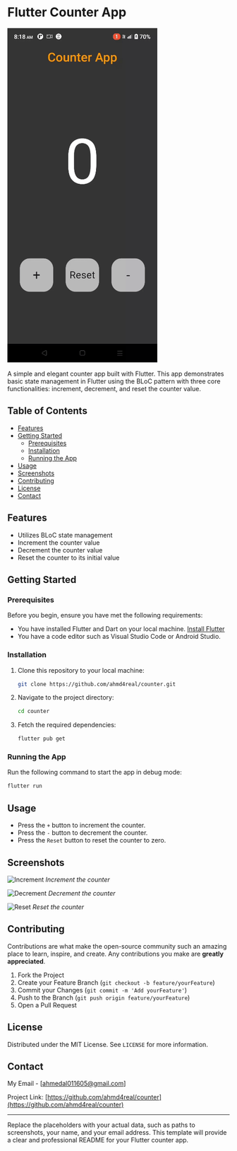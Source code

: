 # Flutter Counter App

![Counter App Screenshot](screenSohts/counter.gif)

A simple and elegant counter app built with Flutter. This app demonstrates basic state management in Flutter using the BLoC pattern with three core functionalities: increment, decrement, and reset the counter value.

## Table of Contents

- [Features](#features)
- [Getting Started](#getting-started)
  - [Prerequisites](#prerequisites)
  - [Installation](#installation)
  - [Running the App](#running-the-app)
- [Usage](#usage)
- [Screenshots](#screenshots)
- [Contributing](#contributing)
- [License](#license)
- [Contact](#contact)

## Features

- Utilizes BLoC state management
- Increment the counter value
- Decrement the counter value
- Reset the counter to its initial value

## Getting Started

### Prerequisites

Before you begin, ensure you have met the following requirements:

- You have installed Flutter and Dart on your local machine. [Install Flutter](https://flutter.dev/docs/get-started/install)
- You have a code editor such as Visual Studio Code or Android Studio.

### Installation

1. Clone this repository to your local machine:

    ```sh
    git clone https://github.com/ahmd4real/counter.git
    ```

2. Navigate to the project directory:

    ```sh
    cd counter
    ```

3. Fetch the required dependencies:

    ```sh
    flutter pub get
    ```

### Running the App

Run the following command to start the app in debug mode:

```sh
flutter run
```

## Usage

- Press the `+` button to increment the counter.
- Press the `-` button to decrement the counter.
- Press the `Reset` button to reset the counter to zero.

## Screenshots

![Increment](path_to_increment_screenshot.png)
*Increment the counter*

![Decrement](path_to_decrement_screenshot.png)
*Decrement the counter*

![Reset](path_to_reset_screenshot.png)
*Reset the counter*

## Contributing

Contributions are what make the open-source community such an amazing place to learn, inspire, and create. Any contributions you make are **greatly appreciated**.

1. Fork the Project
2. Create your Feature Branch (`git checkout -b feature/yourFeature`)
3. Commit your Changes (`git commit -m 'Add yourFeature'`)
4. Push to the Branch (`git push origin feature/yourFeature`)
5. Open a Pull Request

## License

Distributed under the MIT License. See `LICENSE` for more information.

## Contact

My Email - [ahmedal011605@gmail.com]

Project Link: [https://github.com/ahmd4real/counter](https://github.com/ahmd4real/counter)

---

Replace the placeholders with your actual data, such as paths to screenshots, your name, and your email address. This template will provide a clear and professional README for your Flutter counter app.